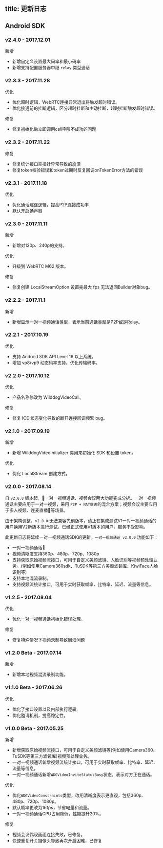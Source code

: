 title: 更新日志
---

## Android SDK


### v2.4.0 - 2017.12.01

<span class="changelog add">新增</span>
- 新增自定义设置最大码率和最小码率
- 新增支持配置服务器中继 `relay` 类型通话


### v2.3.3 - 2017.11.28

<span class="changelog optimize">优化</span>
- 优化超时逻辑，WebRTC连接异常退出将触发超时错误。
- 优化接通前的挂断逻辑，区分超时挂断和主动挂断，超时挂断触发超时错误。

<span class="changelog fix">修复</span>
- 修复初始化后立即调用call呼叫不成功的问题


### v2.3.2 - 2017.11.22

<span class="changelog fix">修复</span>

- 修复统计接口空指针异常导致的崩溃
- 修复token校验错误和token过期时反复回调onTokenError方法的错误


### v2.3.1 - 2017.11.18

<span class="changelog optimize">优化</span>

- 优化通话建连逻辑，提高P2P连接成功率
- 默认开启扬声器


### v2.3.0 - 2017.11.11

<span class="changelog add">新增</span>

- 新增对120p、240p的支持。

<span class="changelog optimize">优化</span>

- 升级到 WebRTC M62 版本。

<span class="changelog fix">修复</span>

- 修复创建 LocalStreamOption 设置完最大 fps 无法返回Builder对象bug。


### v2.2.2 - 2017.11.1

<span class="changelog add">新增</span>
- 新增显示一对一视频通话类型，表示当前通话类型是P2P或是Relay。


### v2.2.1 - 2017.10.19

<span class="changelog optimize">优化</span>

- 支持 Android SDK API Level 16 以上系统。
- 增加 vp8/vp9 动态码率支持，优化传输码率。

### v2.2.0 - 2017.10.12

<span class="changelog optimize">优化</span>

- 产品名称修改为 WilddogVideoCall。

<span class="changelog fix">修复</span>

- 修复 ICE 状态变化导致的断开连接回调频繁 bug。


### v2.1.0 - 2017.09.19

<span class="changelog add">新增</span>

- 新增 WilddogVideoInitializer 类用来初始化 SDK 和设置 token。

<span class="changelog optimize">优化</span>

- 优化 LocalStream 创建方式。


### v2.0.0 - 2017.08.14

自 `v2.0.0` 版本起，一对一视频通话、视频会议两大功能完成分拆。一对一视频通话主要应用于一对一视频，采用 `P2P + NAT穿透`的混合方案；视频会议主要应用于多人视频、连麦直播等场景。

由于架构调整，`v2.0.0` 无法兼容先前版本，请正在集成测试V1一对一视频通话的用户换用V2新版本进行测试。已经正式使用V1版本的用户，服务不受影响。

此更新日志将延续一对一视频通话SDK的更新。`一对一视频通话 v2.0.0` 功能如下：

- 一对一视频通话
- 视频清晰度支持360p、480p、720p、1080p
- 支持获取原始视频流接口，可用于自定义美颜滤镜、人脸识别等视频预处理业务。(例如使用Camera360sdk、TuSDK等第三方美颜滤镜库、KiwiFace人脸识别等)
- 支持本地混流录制。
- 支持视频流统计接口，可用于实时获取帧率、比特率、延迟、流量等信息。

### v1.2.5 - 2017.08.04

<span class="changelog optimize">优化</span>

- 优化一对一视频通话初始化错误处理。

<span class="changelog fix">修复</span>

- 修复特殊情况下视频录制导致崩溃问题


### v1.2.0 Beta - 2017.07.14

<span class="changelog add">新增</span>

- 新增本地视频混流录制功能。

### v1.1.0 Beta - 2017.06.26

<span class="changelog optimize">优化</span>

- 优化了接口设置以及内部执行逻辑;
- 优化邀请机制，提高稳定性。


### v1.0.0 Beta - 2017.05.25

<span class="changelog add">新增</span>

- 新增获取原始视频流接口，可用于自定义美颜滤镜等(例如使用Camera360、TuSDK等第三方滤镜库)视频预处理业务。
- 一对一视频通话新增视频流统计接口，可用于实时获取帧率、比特率、延迟、流量等信息。
- 一对一视频通话新增`WDGVideoInviteStatusBusy`状态，表示对方正在通话。

<span class="changelog optimize">优化</span>

- 优化`WDGVideoConstraints`类型，改用清晰度表示更直观，包括360p、480p、720p、1080p。
- 默认帧率更改为16fps，节省电量和流量。
- 一对一视频通话CPU占用降低，性能提升20%。

<span class="changelog fix">修复</span>

- 视频会议偶现画面连接失败，已修复。
- 快速重复开关摄像头导致再次开启困难，已修复

